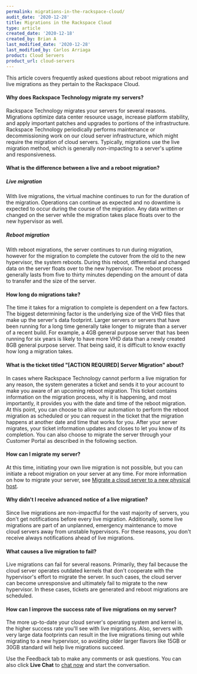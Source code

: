 ```yaml
---  
permalink: migrations-in-the-rackspace-cloud/
audit_date: '2020-12-28'
title: Migrations in the Rackspace Cloud
type: article
created_date: '2020-12-18'
created_by: Brian A
last_modified_date: '2020-12-28'
last_modified_by: Carlos Arriaga
product: Cloud Servers
product_url: cloud-servers
---
```


This article covers frequently asked questions about reboot migrations and
live migrations as they pertain to the Rackspace Cloud.

#### Why does Rackspace Technology migrate my servers?

Rackspace Technology migrates your servers for several reasons. Migrations optimize
data center resource usage, increase platform stability, and apply important
patches and upgrades to portions of the infrastructure. Rackspace Technology
periodically performs maintenance or decommissioning work on our cloud server
infrastructure, which might require the migration of cloud servers.
Typically, migrations use the live migration method, which is generally
non-impacting to a server's uptime and responsiveness.

#### What is the difference between a live and a reboot migration?

##### Live migration

With live migrations, the virtual machine continues to run for the duration
of the migration. Operations can continue as expected and no downtime is expected
to occur during the course of the migration. Any data written or changed on the
server while the migration takes place floats over to the new hypervisor as well.

##### Reboot migration

With reboot migrations, the server continues to run during migration, however for
the migration to complete the cutover from the old to the new hypervisor, the system
reboots. During this reboot, differential and changed data on the server floats over
to the new hypervisor. The reboot process generally lasts from five to thirty
minutes depending on the amount of data to transfer and the size of the server.

#### How long do migrations take?

The time it takes for a migration to complete is dependent on a few factors. The
biggest determining factor is the underlying size of the VHD files that make
up the server's data footprint. Larger servers or servers that have been running
for a long time generally take longer to migrate than a server of a recent
build. For example, a 4GB general purpose server that has been running for six
years is likely to have more VHD data than a newly created 8GB general purpose
server. That being said, it is difficult to know exactly how long a migration takes.

#### What is the ticket titled "[ACTION REQUIRED] Server Migration" about?

In cases where Rackspace Technology cannot perform a live migration for any reason, 
the system generates a ticket and sends it to your account to make you aware of an 
upcoming reboot migration. This ticket contains information on the migration process, 
why it is happening, and most importantly, it provides you with the date and time
of the reboot migration. At this point, you can choose to allow our automation
to perform the reboot migration as scheduled or you can request in the ticket
that the migration happens at another date and time that works for you. After
your server migrates, your ticket information updates and closes to let you
know of its completion. You can also choose to migrate the server through your
Customer Portal as described in the following section.

#### How can I migrate my server?

At this time, initiating your own live migration is not possible, but you can
initiate a reboot migration on your server at any time. For more
information on how to migrate your server, see
[Migrate a cloud server to a new physical host](/support/how-to/migrate-a-cloud-server-to-a-new-physical-host/).

#### Why didn't I receive advanced notice of a live migration?

Since live migrations are non-impactful for the vast majority of
servers, you don't get notifications before every live migration.
Additionally, some live migrations are part of an unplanned, emergency
maintenance to move cloud servers away from unstable hypervisors. For
these reasons, you don't receive always notifications ahead of live migrations. 

#### What causes a live migration to fail?

Live migrations can fail for several reasons. Primarily, they fail
because the cloud server operates outdated kernels that don't
cooperate with the hypervisor's effort to migrate the server. In
such cases, the cloud server can become unresponsive and ultimately
fail to migrate to the new hypervisor. In these cases, tickets are
generated and reboot migrations are scheduled. 

#### How can I improve the success rate of live migrations on my server? 

The more up-to-date your cloud server's operating system and kernel
is, the higher success rate you'll see with live migrations. Also,
servers with very large data footprints can result in the live migrations
timing out while migrating to a new hypervisor, so avoiding older
larger flavors like 15GB or 30GB standard will help live migrations succeed.


Use the Feedback tab to make any comments or ask questions. You can also click
**Live Chat** to [chat now](https://www.rackspace.com/) and start the conversation.



